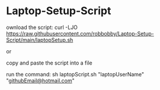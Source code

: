 # Laptop-Setup-Script

ownload the script:
 curl -LJO https://raw.githubusercontent.com/robbobby/Laptop-Setup-Script/main/laptopSetup.sh

or

copy and paste the script into a file 

run the command:
sh laptopScript.sh "laptopUserName" "githubEmail@hotmail.com"